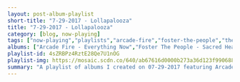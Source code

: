 ```yaml
---
layout: post-album-playlist
short-title: "7-29-2017 - Lollapalooza"
title: "7-29-2017 - Lollapalooza"
category: [blog, now-playing]
tags: ["now-playing","playlists","arcade-fire","foster-the-people","the-shins","blink-182","crystal-castles","various-artists","the-xx","the-xx","mac-demarco","various-artists","car-seat-headrest","sylvan-esso","alvvays","muse","alt-j","alt-j","alt-j","foster-the-people","foster-the-people","phantogram","phantogram","phantogram","phantogram","phantogram","phantogram","phantogram","the-head-and-the-heart","the-head-and-the-heart","the-head-and-the-heart","the-head-and-the-heart","cloud-nothings","cloud-nothings","cloud-nothings","cloud-nothings","wavves,-cloud-nothings","cloud-nothings","cloud-nothings","cloud-nothings","cloud-nothings","wavves,-cloud-nothings","capital-cities","capital-cities","capital-cities","capital-cities,-sebu-simonian","capital-cities","capital-cities","capital-cities,-andré-3000","capital-cities","capital-cities","muse","muse","muse","muse","muse","muse","muse","muse","muse","the-shins","the-shins","the-shins","the-shins","the-shins","the-shins","the-shins","sylvan-esso","sylvan-esso","sylvan-esso","sylvan-esso","sylvan-esso","the-xx","the-xx","the-xx","the-xx","the-xx","the-xx","the-xx","the-xx","the-xx","the-xx","the-xx","the-xx","the-xx","the-xx","the-xx","mac-demarco","mac-demarco","mac-demarco","mac-demarco","mac-demarco","mac-demarco","mac-demarco","various-artists"]
albums: ["Arcade Fire - Everything Now","Foster The People - Sacred Hearts Club","The Shins - Heartworms","blink-182 - California (Deluxe Edition)","Crystal Castles - Amnesty (I)","Various Artists - Coloring Book","The xx - I See You","The xx - xx","Mac DeMarco - This Old Dog","Various Artists - Good For You","Car Seat Headrest - Teens of Denial","Sylvan Esso - What Now","Alvvays - Alvvays","Muse - Black Holes and Revelations","alt-J - RELAXER","alt-J - This Is All Yours","alt-J - An Awesome Wave","Foster The People - Supermodel","Foster The People - Torches","Phantogram - Nightlife","Phantogram - Eyelid Movies","Phantogram - Three","Phantogram - Voices","Phantogram - Three","Phantogram - Voices","Phantogram - Eyelid Movies","The Head And The Heart - Signs of Light","The Head And The Heart - The Head and the Heart","The Head And The Heart - Signs of Light","The Head And The Heart - Let's Be Still","Cloud Nothings - Life Without Sound","Cloud Nothings - Turning On","Cloud Nothings - Attack On Memory","Cloud Nothings - Life Without Sound","Wavves, Cloud Nothings - No Life for Me","Cloud Nothings - Here and Nowhere Else","Cloud Nothings - Life Without Sound","Cloud Nothings - Attack On Memory","Cloud Nothings - Life Without Sound","Wavves, Cloud Nothings - No Life for Me","Capital Cities - In A Tidal Wave Of Mystery (Deluxe Edition)","Capital Cities - Swimming Pool Summer","Capital Cities - Vowels","Capital Cities, Sebu Simonian - In A Tidal Wave Of Mystery (Deluxe Edition)","Capital Cities - Kangaroo Court EP","Capital Cities - Swimming Pool Summer","Capital Cities, André 3000 - In A Tidal Wave Of Mystery (Deluxe Edition)","Capital Cities - Swimming Pool Summer","Capital Cities - In A Tidal Wave Of Mystery (Deluxe Edition)","Muse - The Resistance","Muse - Dig Down","Muse - Black Holes and Revelations","Muse - The 2nd Law","Muse - Black Holes and Revelations","Muse - Drones","Muse - Black Holes and Revelations","Muse - Absolution","Muse - The Resistance","The Shins - Oh, Inverted World","The Shins - Wincing The Night Away","The Shins - Port Of Morrow","The Shins - Heartworms","The Shins - Oh, Inverted World","The Shins - Wincing The Night Away","The Shins - Heartworms","Sylvan Esso - What Now","Sylvan Esso - Sylvan Esso","Sylvan Esso - What Now","Sylvan Esso - Sylvan Esso","Sylvan Esso - What Now","The xx - Fiction","The xx - Coexist","The xx - Reunion (Edu Imbernon Remix)","The xx - Innervisions Remixes","The xx - xx","The xx - Hivern Remixes","The xx - I See You","The xx - xx","The xx - I See You","The xx - Coexist","The xx - I See You","The xx - xx","The xx - I See You","The xx - xx","The xx - I See You (Deluxe)","Mac DeMarco - Salad Days","Mac DeMarco - 2","Mac DeMarco - Salad Days","Mac DeMarco - This Old Dog","Mac DeMarco - 2","Mac DeMarco - This Old Dog","Mac DeMarco - Salad Days","Various Artists - TGOD Mafia: Rude Awakening"]
playlist-id: 4sZRBPz4RztE28Qe7U1nOG
playlist-img: https://mosaic.scdn.co/640/ab67616d0000b273a36d123f9906888d0af2aed8ab67616d0000b273c7db54ebdd4f61877a3bd75bab67616d0000b273ca02f2ecba4a803b191c7eabab67616d0000b273cc234e7ccb8f22f190838493
summary: "A playlist of albums I created on 07-29-2017 featuring Arcade Fire, Foster The People, The Shins, blink-182, Crystal Castles, Various Artists, The xx, The xx, Mac DeMarco, Various Artists, Car Seat Headrest, Sylvan Esso, Alvvays, Muse, alt-J, alt-J, alt-J, Foster The People, Foster The People, Phantogram, Phantogram, Phantogram, Phantogram, Phantogram, Phantogram, Phantogram, The Head And The Heart, The Head And The Heart, The Head And The Heart, The Head And The Heart, Cloud Nothings, Cloud Nothings, Cloud Nothings, Cloud Nothings, Wavves, Cloud Nothings, Cloud Nothings, Cloud Nothings, Cloud Nothings, Cloud Nothings, Wavves, Cloud Nothings, Capital Cities, Capital Cities, Capital Cities, Capital Cities, Sebu Simonian, Capital Cities, Capital Cities, Capital Cities, André 3000, Capital Cities, Capital Cities, Muse, Muse, Muse, Muse, Muse, Muse, Muse, Muse, Muse, The Shins, The Shins, The Shins, The Shins, The Shins, The Shins, The Shins, Sylvan Esso, Sylvan Esso, Sylvan Esso, Sylvan Esso, Sylvan Esso, The xx, The xx, The xx, The xx, The xx, The xx, The xx, The xx, The xx, The xx, The xx, The xx, The xx, The xx, The xx, Mac DeMarco, Mac DeMarco, Mac DeMarco, Mac DeMarco, Mac DeMarco, Mac DeMarco, Mac DeMarco, and Various Artists"
---
```

